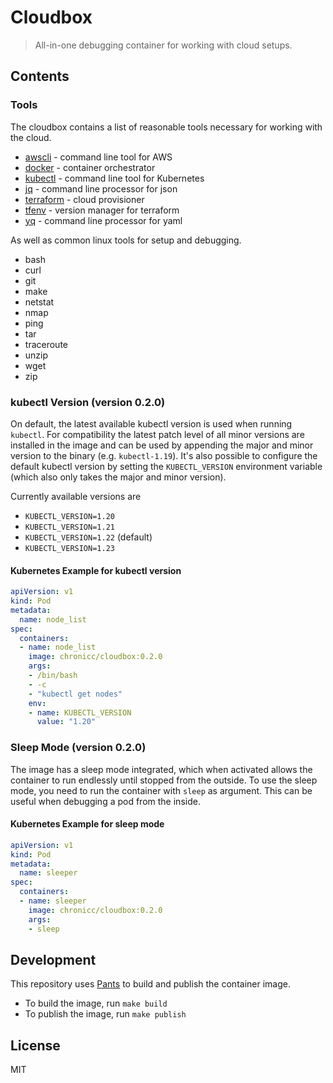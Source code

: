 # Cloudbox

> All-in-one debugging container for working with cloud setups.

## Contents

### Tools

The cloudbox contains a list of reasonable tools necessary for working with the cloud.

* [awscli](https://aws.amazon.com/cli/) - command line tool for AWS
* [docker](https://www.docker.com/) - container orchestrator
* [kubectl](https://kubernetes.io/docs/reference/kubectl/overview/) - command line tool for Kubernetes
* [jq](https://stedolan.github.io/jq/) - command line processor for json
* [terraform](https://www.terraform.io/) - cloud provisioner
* [tfenv](https://github.com/tfutils/tfenv) - version manager for terraform
* [yq](https://github.com/mikefarah/yq) - command line processor for yaml

As well as common linux tools for setup and debugging.

* bash
* curl
* git
* make
* netstat
* nmap
* ping
* tar
* traceroute
* unzip
* wget
* zip

### kubectl Version (version 0.2.0)

On default, the latest available kubectl version is used when running `kubectl`. For compatibility the latest patch level of all minor versions are installed in the image and can be used by appending the major and minor version to the binary (e.g. `kubectl-1.19`). It's also possible to configure the default kubectl version by setting the `KUBECTL_VERSION` environment variable (which also only takes the major and minor version).

Currently available versions are

* `KUBECTL_VERSION=1.20`
* `KUBECTL_VERSION=1.21`
* `KUBECTL_VERSION=1.22` (default)
* `KUBECTL_VERSION=1.23`

#### Kubernetes Example for kubectl version

```yaml
apiVersion: v1
kind: Pod
metadata:
  name: node_list
spec:
  containers:
  - name: node_list
    image: chronicc/cloudbox:0.2.0
    args:
    - /bin/bash
    - -c
    - "kubectl get nodes"
    env:
    - name: KUBECTL_VERSION
      value: "1.20"
```

### Sleep Mode (version 0.2.0)

The image has a sleep mode integrated, which when activated allows the container to run endlessly until stopped from the outside. To use the sleep mode, you need to run the container with `sleep` as argument. This can be useful when debugging a pod from the inside.

#### Kubernetes Example for sleep mode

```yaml
apiVersion: v1
kind: Pod
metadata:
  name: sleeper
spec:
  containers:
  - name: sleeper
    image: chronicc/cloudbox:0.2.0
    args:
    - sleep
```

## Development

This repository uses [Pants](https://www.pantsbuild.org/) to build and publish the container image.

* To build the image, run `make build`
* To publish the image, run `make publish`

## License

MIT
